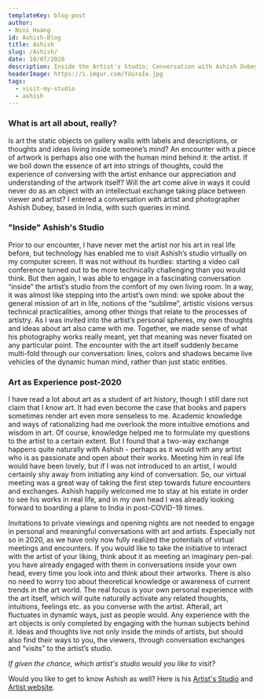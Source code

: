 ```yaml
---
templateKey: blog-post
author: 
- Nini_Huang
id: Ashish-Blog
title: Ashish
slug: /Ashish/
date: 10/07/2020
description: Inside the Artist's Studio; Conversation with Ashish Dubey
headerImage: https://i.imgur.com/YUuroIe.jpg
tags:
  - visit-my-studio
  - ashish
---
```

### What is art all about, really?
Is art the static objects on gallery walls with labels and descriptions, or thoughts and ideas living inside someone’s mind? An encounter with a piece of artwork is perhaps also one with the human mind behind it: the artist. If we boil down the essence of art into strings of thoughts, could the experience of conversing with the artist enhance our appreciation and understanding of the artwork itself? Will the art come alive in ways it could never do as an object with an intellectual exchange taking place between viewer and artist? I entered a conversation with artist and photographer Ashish Dubey, based in India, with such queries in mind.

### "Inside" Ashish's Studio
Prior to our encounter, I have never met the artist nor his art in real life before, but technology has enabled me to visit Ashish’s studio virtually on my computer screen. It was not without its hurdles: starting a video call conference turned out to be more technically challenging than you would think. But then again, I was able to engage in a fascinating conversation “inside” the artist’s studio from the comfort of my own living room. In a way, it was almost like stepping into the artist’s own mind: we spoke about the general mission of art in life, notions of the “sublime”, artistic visions versus technical practicalities, among other things that relate to the processes of artistry. As I was invited into the artist’s personal spheres, my own thoughts and ideas about art also came with me. Together, we made sense of what his photography works really meant, yet that meaning was never fixated on any particular point. The encounter with the art itself suddenly became multi-fold through our conversation: lines, colors and shadows became live vehicles of the dynamic human mind, rather than just static entities.

### Art as Experience post-2020

I have read a lot about art as a student of art history, though I still dare not claim that I  _know_  art. It had even become the case that books and papers sometimes render art even more senseless to me. Academic knowledge and ways of rationalizing had me overlook the more intuitive emotions and wisdom in art. Of course, knowledge helped me to formulate my questions to the artist to a certain extent. But I found that a two-way exchange happens quite naturally with Ashish - perhaps as it would with any artist who is as  passionate and open about their works. Meeting him in real life would have been lovely, but if I was not introduced to an artist, I would certainly shy away from initiating any kind of conversation. So, our virtual meeting was a great way of taking the first step towards future encounters and exchanges. Ashish happily welcomed me to stay at his estate in order to see his works in real life, and in my own head I was already looking forward to boarding a plane to India in post-COVID-19 times.

Invitations to private viewings and opening nights are not needed to engage in personal and meaningful conversations with art and artists. Especially not so in 2020, as we have only now fully realized the potentials of virtual meetings and encounters. If you would like to take the initiative to interact with the artist of your liking, think about it as meeting an imaginary pen-pal: you have already engaged with them in conversations inside your own head, every time you look into and think about their artworks. There is also no need to worry too about theoretical knowledge or awareness of current trends in the art world. The real focus is your own personal experience with the art itself, which will quite naturally activate any related thoughts, intuitions, feelings etc. as you converse with the artist. Afterall, art fluctuates in dynamic ways, just as people would. Any experience with the art objects is only completed by engaging with the human subjects behind it. Ideas and thoughts live not only inside the minds of artists, but should also find their ways to you, the viewers, through conversation exchanges and “visits” to the artist’s studio.

_If given the chance, which artist's studio would you like to visit?_

Would you like to get to know Ashish as well? Here is his [ Artist's Studio](https://www.visitmystudio.co.uk/artist-profile/3e5ee3c0-5dd0-4e29-9c2e-90c9c6cb04d6) and [Artist website](https://www.dubeyashish.com). 